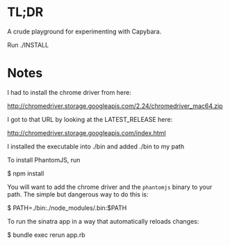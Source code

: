 # TL;DR

A crude playground for experimenting with Capybara.

Run ./INSTALL

# Notes

I had to install the chrome driver from here:

  http://chromedriver.storage.googleapis.com/2.24/chromedriver_mac64.zip

I got to that URL by looking at the LATEST_RELEASE here:

  http://chromedriver.storage.googleapis.com/index.html

I installed the executable into ./bin and added ./bin to my path

To install PhantomJS, run

  $ npm install

You will want to add the chrome driver and the `phantomjs` binary to
your path. The simple but dangerous way to do this is:

  $ PATH=./bin:./node_modules/.bin:$PATH

To run the sinatra app in a way that automatically reloads changes:

  $ bundle exec rerun app.rb
